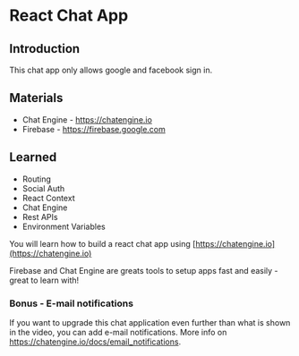 # React Chat App

## Introduction

This chat app only allows google and facebook sign in. 

## Materials
* Chat Engine - https://chatengine.io
* Firebase - https://firebase.google.com

## Learned 
* Routing
* Social Auth
* React Context
* Chat Engine
* Rest APIs
* Environment Variables

You will learn how to build a react chat app using [https://chatengine.io](https://chatengine.io)

Firebase and Chat Engine are greats tools to setup apps fast and easily - great to learn with!

### Bonus - E-mail notifications

If you want to upgrade this chat application even further than what is shown in the video, you can add e-mail notifications. More info on https://chatengine.io/docs/email_notifications.
